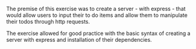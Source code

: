 The premise of this exercise was to create a server - with express - that would allow users to input their to do items and allow them to manipulate their todos through http requests. 

The exercise allowed for good practice with the basic syntax of creating a server with express and installation of their dependencies.



